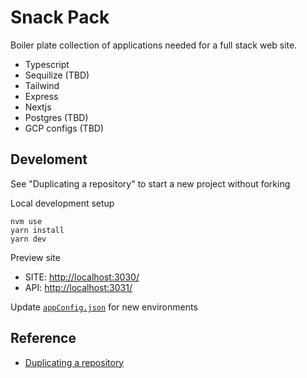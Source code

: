 # Snack Pack
Boiler plate collection of applications needed for a full stack web site.
 - Typescript
 - Sequilize (TBD)
 - Tailwind
 - Express
 - Nextjs
 - Postgres (TBD)
 - GCP configs (TBD)

## Develoment
See "Duplicating a repository" to start a new project without forking

Local development setup
```
nvm use
yarn install
yarn dev
```

Preview site
 - SITE: [http://localhost:3030/](http://localhost:3030/)
 - API: [http://localhost:3031/](http://localhost:3031/)

Update [`appConfig.json`](./appConfig.json) for new environments

## Reference
 - [Duplicating a repository](https://docs.github.com/en/github/creating-cloning-and-archiving-repositories/duplicating-a-repository)
